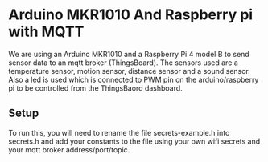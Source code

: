 # Arduino MKR1010 And Raspberry pi with MQTT
We are using an Arduino MKR1010 and a Raspberry Pi 4 model B to send sensor data to an mqtt broker (ThingsBoard). The sensors used are a temperature sensor, motion sensor, distance sensor and a sound sensor. Also a led is used which is connected to PWM pin on the arduino/raspberry pi to be controlled from the ThingsBaord dashboard.

## Setup
To run this, you will need to rename the file secrets-example.h into secrets.h and add your constants to the file using your own wifi secrets and your mqtt broker address/port/topic.